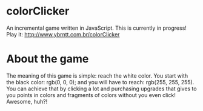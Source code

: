 # colorClicker
An incremental game written in JavaScript. This is currently in progress!
Play it: http://www.ybrntt.com.br/colorClicker

# About the game
The meaning of this game is simple: reach the white color. You start with the black color: rgb(0, 0, 0); and you will have to reach: rgb(255, 255, 255). You can achieve that by clicking a lot and purchasing upgrades that gives to you points in colors and fragments of colors without you even click! Awesome, huh?!
